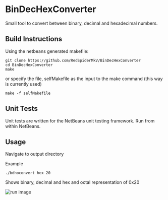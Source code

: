BinDecHexConverter
==================

Small tool to convert between binary, decimal and hexadecimal numbers.


Build Instructions
------------------

Using the netbeans generated makefile:

```
git clone https://github.com/RedSpiderMkV/BinDecHexConverter
cd BinDecHexConverter
make
```

or specify the file, selfMakefile as the input to the make command (this way is currently used)

```
make -f selfMakefile
```

Unit Tests
---------

Unit tests are written for the NetBeans unit testing framework.  Run from within NetBeans.


Usage
-----

Navigate to output directory

Example

```./bdhoconvert hex 20```

Shows binary, decimal and hex and octal representation of 0x20



![run image](./assets/bdhConvSS.png "Example Run")
